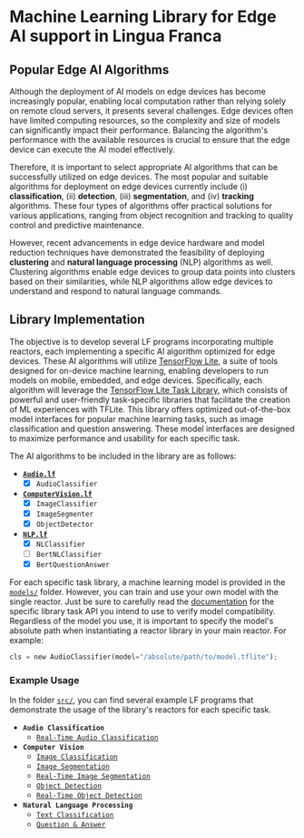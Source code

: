 # Machine Learning Library for Edge AI support in Lingua Franca

## Popular Edge AI Algorithms

Although the deployment of AI models on edge devices has become increasingly popular, enabling local computation rather than relying solely on remote cloud servers, it presents several challenges. Edge devices often have limited computing resources, so the complexity and size of models can significantly impact their performance. Balancing the algorithm's performance with the available resources is crucial to ensure that the edge device can execute the AI model effectively.

Therefore, it is important to select appropriate AI algorithms that can be successfully utilized on edge devices. The most popular and suitable algorithms for deployment on edge devices currently include (i) **classification**, (ii) **detection**, (iii) **segmentation**, and (iv) **tracking** algorithms. These four types of algorithms offer practical solutions for various applications, ranging from object recognition and tracking to quality control and predictive maintenance.

However, recent advancements in edge device hardware and model reduction techniques have demonstrated the feasibility of deploying **clustering** and **natural language processing** (NLP) algorithms as well. Clustering algorithms enable edge devices to group data points into clusters based on their similarities, while NLP algorithms allow edge devices to understand and respond to natural language commands.

## Library Implementation

The objective is to develop several LF programs incorporating multiple reactors, each implementing a specific AI algorithm optimized for edge devices. These AI algorithms will utilize [TensorFlow Lite](https://www.tensorflow.org/lite/guide), a suite of tools designed for on-device machine learning, enabling developers to run models on mobile, embedded, and edge devices. Specifically, each algorithm will leverage the [TensorFlow Lite Task Library](https://www.tensorflow.org/lite/inference_with_metadata/task_library/overview), which consists of powerful and user-friendly task-specific libraries that facilitate the creation of ML experiences with TFLite. This library offers optimized out-of-the-box model interfaces for popular machine learning tasks, such as image classification and question answering. These model interfaces are designed to maximize performance and usability for each specific task.

The AI algorithms to be included in the library are as follows:

- **[`Audio.lf`](lib/Audio.lf)**
    - [x] `AudioClassifier`
- **[`ComputerVision.lf`](lib/ComputerVision.lf)**
    - [x] `ImageClassifier`
    - [x] `ImageSegmenter`
    - [x] `ObjectDetector`
    <!-- - [ ] `ImageSearcher` (?)
    - [ ] `ImageEmbedder` (?) -->
- **[`NLP.lf`](lib/NLP.lf)**
    - [x] `NLClassifier`
    - [ ] `BertNLClassifier`
    - [x] `BertQuestionAnswer`
    <!-- - [ ] `TextSearcher`
    - [ ] `TextEmbedder` -->

For each specific task library, a machine learning model is provided in the [`models/`](models/) folder. However, you can train and use your own model with the single reactor. Just be sure to carefully read the [documentation](https://www.tensorflow.org/lite/inference_with_metadata/task_library/overview) for the specific library task API you intend to use to verify model compatibility. Regardless of the model you use, it is important to specify the model's absolute path when instantiating a reactor library in your main reactor. For example:
```Python
cls = new AudioClassifier(model="/absolute/path/to/model.tflite");
```

### Example Usage

In the folder [`src/`](src/), you can find several example LF programs that demonstrate the usage of the library's reactors for each specific task.

- **`Audio Classification`**
    - [`Real-Time Audio Classification`](src/RTAudioClassification.lf)
- **`Computer Vision`**
    - [`Image Classification`](src/SimpleImageClassification.lf)
    - [`Image Segmentation`](src/SimpleImageSegmentation.lf)
    - [`Real-Time Image Segmentation`](src/RTImageSegmentation.lf)
    - [`Object Detection`](src/SimpleObjectDetection.lf)
    - [`Real-Time Object Detection`](src/RTObjectDetection.lf)
- **`Natural Language Processing`**
    - [`Text Classification`](src/TextClassification.lf)
    - [`Question & Answer`](src/BertQA.lf)